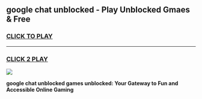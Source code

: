 
## google chat unblocked - Play Unblocked Gmaes & Free
<h3>
<a href="https://news.freeplayer.one?title=google_chat_unblocked&ref=16F">CLICK TO PLAY</a></h3>
<hr>

<h3>
<a href="https://news.freeplayer.one?title=google_chat_unblocked&ref=16F">CLICK 2 PLAY</a>
  
</h3>

<a href="https://news.freeplayer.one?title=google_chat_unblocked&ref=16F/"><img src="https://clearcache.store/games.png"></a>


**google chat unblocked games unblocked: Your Gateway to Fun and Accessible Online Gaming**
